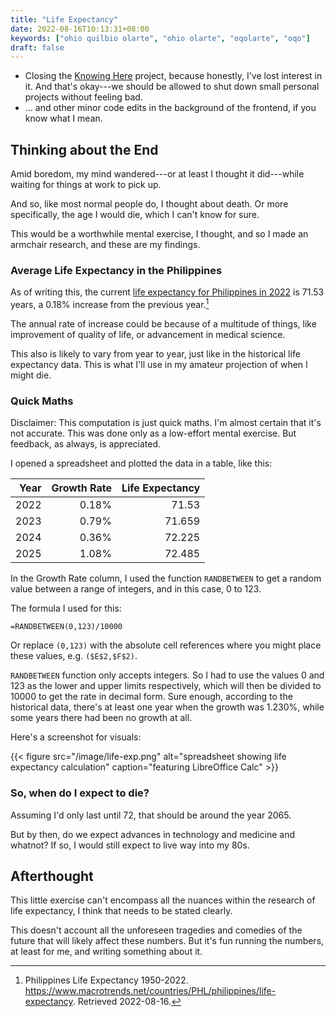 ```yaml
---
title: "Life Expectancy"
date: 2022-08-16T10:13:31+08:00
keywords: ["ohio quilbio olarte", "ohio olarte", "oqolarte", "oqo"]
draft: false
---
```

- Closing the [Knowing Here](/here) project, because honestly, I've lost
  interest in it.
And that's okay---we should be allowed to shut down small personal projects
without feeling bad.
- ... and other minor code edits in the background of the frontend,
if you know what I mean.

## Thinking about the End

Amid boredom, my mind wandered---or at least I thought it did---while
waiting for things at work to pick up.

And so, like most normal people do,
I thought about death.
Or more specifically,
the age I would die,
which I can't know for sure.

This would be a worthwhile mental exercise,
I thought, and so I made an armchair research,
and these are my findings.


### Average Life Expectancy in the Philippines

As of writing this,
the current [life expectancy for Philippines in
2022](https://www.macrotrends.net/countries/PHL/philippines/life-expectancy) is
71.53 years,
a 0.18% increase from the previous year.[^life]

The annual rate of increase could be because of a multitude of things,
like improvement of quality of life,
or advancement in medical science.

This also is likely to vary from year to year,
just like in the historical life expectancy data.
This is what I'll use in my amateur projection of when I might die.


[^life]: Philippines Life Expectancy
1950-2022.
https://www.macrotrends.net/countries/PHL/philippines/life-expectancy. Retrieved 2022-08-16.

### Quick Maths

Disclaimer:
This computation is just quick maths.
I'm almost certain that it's not accurate.
This was done only as a low-effort mental exercise.
But feedback, as always, is appreciated.

I opened a spreadsheet and plotted the data in a table,
like this:

| Year | Growth Rate | Life Expectancy |
|-----:|------------:|----------------:|
| 2022 |       0.18% |           71.53 |
| 2023 |       0.79% |          71.659 |
| 2024 |       0.36% |          72.225 |
| 2025 |       1.08% |          72.485 |

In the Growth Rate column, I used the function `RANDBETWEEN`
to get a random value between a range of integers,
and in this case,
0 to 123.

The formula I used for this:

```
=RANDBETWEEN(0,123)/10000
```

Or replace `(0,123)` with the absolute cell references where
you might place these values, e.g. `($E$2,$F$2)`.

`RANDBETWEEN` function only accepts integers.
So I had to use the values 0 and 123 as the lower and upper limits
respectively,
which will then be divided to 10000 to get the rate in decimal form.
Sure enough, according to the historical data,
there's at least one year when the growth was 1.230%,
while some years there had been no growth at all.

Here's a screenshot for visuals:

{{< figure src="/image/life-exp.png" alt="spreadsheet showing life expectancy calculation" caption="featuring LibreOffice Calc" >}}

### So, when do I expect to die?

Assuming I'd only last until 72,
that should be around the year 2065.

But by then,
do we expect advances in technology and medicine and whatnot?
If so, I would still expect to live way into my 80s.

## Afterthought

This little exercise can't encompass all the nuances
within the research of life expectancy,
I think that needs to be stated clearly.

This doesn't account all the unforeseen tragedies and comedies of the future
that will likely affect these numbers.
But it's fun running the numbers,
at least for me,
and writing something about it.
